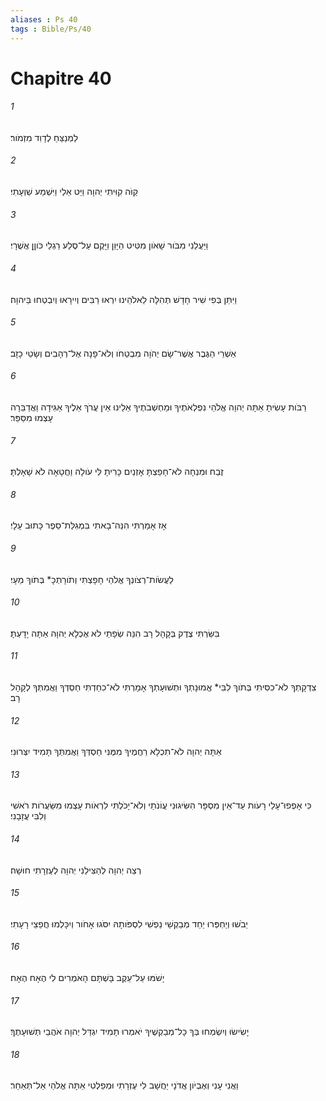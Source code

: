```yaml
---
aliases : Ps 40
tags : Bible/Ps/40
---
```


# Chapitre 40

###### 1
לַמְנַצֵּחַ לְדָוִד מִזְמֹור׃
###### 2
קַוֹּה קִוִּיתִי יְהוָה וַיֵּט אֵלַי וַיִּשְׁמַע שַׁוְעָתִי׃
###### 3
וַיַּעֲלֵנִי מִבֹּור שָׁאֹון מִטִּיט הַיָּוֵן וַיָּקֶם עַל־סֶלַע רַגְלַי כֹּוןֵן אֲשֻׁרָי׃
###### 4
וַיִּתֵּן בְּפִי שִׁיר חָדָשׁ תְּהִלָּה לֵאלֹהֵינוּ יִרְאוּ רַבִּים וְיִירָאוּ וְיִבְטְחוּ בַּיהוָה׃
###### 5
אַשְׁרֵי הַגֶּבֶר אֲשֶׁר־שָׂם יְהֹוָה מִבְטַחֹו וְלֹא־פָנָה אֶל־רְהָבִים וְשָׂטֵי כָזָב׃
###### 6
רַבֹּות עָשִׂיתָ אַתָּה יְהוָה אֱלֹהַי נִפְלְאֹתֶיךָ וּמַחְשְׁבֹתֶיךָ אֵלֵינוּ אֵין עֲרֹךְ אֵלֶיךָ אַגִּידָה וַאֲדַבֵּרָה עָצְמוּ מִסַּפֵּר׃
###### 7
זֶבַח וּמִנְחָה לֹא־חָפַצְתָּ אָזְנַיִם כָּרִיתָ לִּי עֹולָה וַחֲטָאָה לֹא שָׁאָלְתָּ׃
###### 8
אָז אָמַרְתִּי הִנֵּה־בָאתִי בִּמְגִלַּת־סֵפֶר כָּתוּב עָלָי׃
###### 9
לַעֲשֹׂות־רְצֹונְךָ אֱלֹהַי חָפָצְתִּי וְתֹורָתְכָ* בְּתֹוךְ מֵעָי׃
###### 10
בִּשַּׂרְתִּי צֶדֶק בְּקָהָל רָב הִנֵּה שְׂפָתַי לֹא אֶכְלָא יְהוָה אַתָּה יָדָעְתָּ׃
###### 11
צִדְקָתְךָ לֹא־כִסִּיתִי בְּתֹוךְ לִבִּי* אֱמוּנָתְךָ וּתְשׁוּעָתְךָ אָמָרְתִּי לֹא־כִחַדְתִּי חַסְדְּךָ וַאֲמִתְּךָ לְקָהָל רָב׃
###### 12
אַתָּה יְהוָה לֹא־תִכְלָא רַחֲמֶיךָ מִמֶּנִּי חַסְדְּךָ וַאֲמִתְּךָ תָּמִיד יִצְּרוּנִי׃
###### 13
כִּי אָפְפוּ־עָלַי רָעֹות עַד־אֵין מִסְפָּר הִשִּׂיגוּנִי עֲוֹנֹתַי וְלֹא־יָכֹלְתִּי לִרְאֹות עָצְמוּ מִשַּׂעֲרֹות רֹאשִׁי וְלִבִּי עֲזָבָנִי׃
###### 14
רְצֵה יְהוָה לְהַצִּילֵנִי יְהוָה לְעֶזְרָתִי חוּשָׁה׃
###### 15
יֵבֹשׁוּ וְיַחְפְּרוּ יַחַד מְבַקְשֵׁי נַפְשִׁי לִסְפֹּותָהּ יִסֹּגוּ אָחֹור וְיִכָּלְמוּ חֲפֵצֵי רָעָתִי׃
###### 16
יָשֹׁמּוּ עַל־עֵקֶב בָּשְׁתָּם הָאֹמְרִים לִי הֶאָח הֶאָח׃
###### 17
יָשִׂישׂוּ וְיִשְׂמְחוּ בְּךָ כָּל־מְבַקְשֶׁיךָ יֹאמְרוּ תָמִיד יִגְדַּל יְהוָה אֹהֲבֵי תְּשׁוּעָתֶךָ׃
###### 18
וַאֲנִי עָנִי וְאֶבְיֹון אֲדֹנָי יַחֲשָׁב לִי עֶזְרָתִי וּמְפַלְטִי אַתָּה אֱלֹהַי אַל־תְּאַחַר׃
